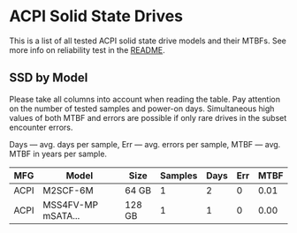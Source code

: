 ACPI Solid State Drives
=======================

This is a list of all tested ACPI solid state drive models and their MTBFs. See
more info on reliability test in the [README](https://github.com/linuxhw/SMART).

SSD by Model
------------

Please take all columns into account when reading the table. Pay attention on the
number of tested samples and power-on days. Simultaneous high values of both MTBF
and errors are possible if only rare drives in the subset encounter errors.

Days — avg. days per sample,
Err  — avg. errors per sample,
MTBF — avg. MTBF in years per sample.

| MFG       | Model              | Size   | Samples | Days  | Err   | MTBF |
|-----------|--------------------|--------|---------|-------|-------|------|
| ACPI      | M2SCF-6M           | 64 GB  | 1       | 2     | 0     | 0.01   |
| ACPI      | MSS4FV-MP mSATA... | 128 GB | 1       | 1     | 0     | 0.00   |

